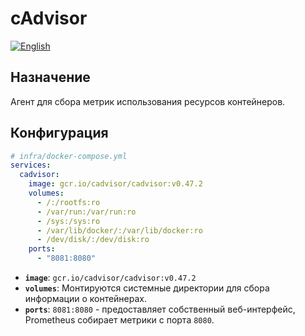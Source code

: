 # cAdvisor
[![English](https://img.shields.io/badge/lang-English-blue.svg)](../../../en/infra/cadvisor/index.md)

## Назначение

Агент для сбора метрик использования ресурсов контейнеров.

## Конфигурация

```yaml
# infra/docker-compose.yml
services:
  cadvisor:
    image: gcr.io/cadvisor/cadvisor:v0.47.2
    volumes:
      - /:/rootfs:ro
      - /var/run:/var/run:ro
      - /sys:/sys:ro
      - /var/lib/docker/:/var/lib/docker:ro
      - /dev/disk/:/dev/disk:ro
    ports:
      - "8081:8080"
```

- **`image`**: `gcr.io/cadvisor/cadvisor:v0.47.2`
- **`volumes`**: Монтируются системные директории для сбора информации о контейнерах.
- **`ports`**: `8081:8080` - предоставляет собственный веб-интерфейс, Prometheus собирает метрики с порта `8080`.